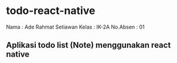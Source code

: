# todo-react-native
Nama : Ade Rahmat Setiawan
Kelas : IK-2A
No.Absen : 01
## Aplikasi todo list (Note) menggunakan react native
